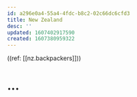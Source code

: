 ```yaml
---
id: a296e0a4-55a4-4fdc-b8c2-02c66dc6cfd3
title: New Zealand
desc: ''
updated: 1607402917590
created: 1607380959322
---
```


((ref: [[nz.backpackers]]))

# ...
